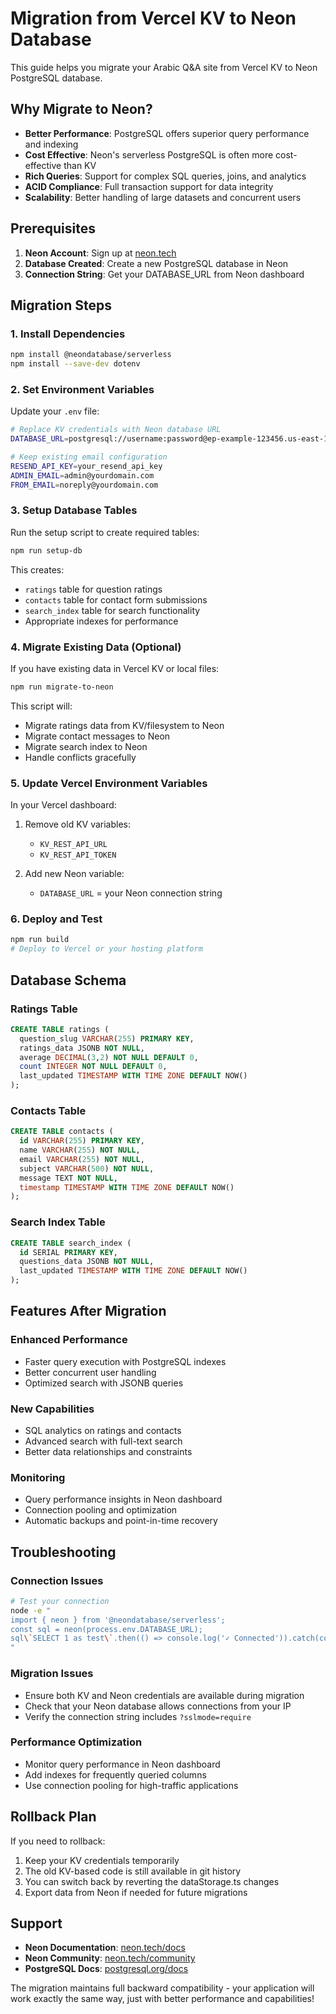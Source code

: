 # Migration from Vercel KV to Neon Database

This guide helps you migrate your Arabic Q&A site from Vercel KV to Neon PostgreSQL database.

## Why Migrate to Neon?

- **Better Performance**: PostgreSQL offers superior query performance and indexing
- **Cost Effective**: Neon's serverless PostgreSQL is often more cost-effective than KV
- **Rich Queries**: Support for complex SQL queries, joins, and analytics
- **ACID Compliance**: Full transaction support for data integrity
- **Scalability**: Better handling of large datasets and concurrent users

## Prerequisites

1. **Neon Account**: Sign up at [neon.tech](https://neon.tech)
2. **Database Created**: Create a new PostgreSQL database in Neon
3. **Connection String**: Get your DATABASE_URL from Neon dashboard

## Migration Steps

### 1. Install Dependencies

```bash
npm install @neondatabase/serverless
npm install --save-dev dotenv
```

### 2. Set Environment Variables

Update your `.env` file:

```bash
# Replace KV credentials with Neon database URL
DATABASE_URL=postgresql://username:password@ep-example-123456.us-east-1.aws.neon.tech/dbname?sslmode=require

# Keep existing email configuration
RESEND_API_KEY=your_resend_api_key
ADMIN_EMAIL=admin@yourdomain.com
FROM_EMAIL=noreply@yourdomain.com
```

### 3. Setup Database Tables

Run the setup script to create required tables:

```bash
npm run setup-db
```

This creates:
- `ratings` table for question ratings
- `contacts` table for contact form submissions  
- `search_index` table for search functionality
- Appropriate indexes for performance

### 4. Migrate Existing Data (Optional)

If you have existing data in Vercel KV or local files:

```bash
npm run migrate-to-neon
```

This script will:
- Migrate ratings data from KV/filesystem to Neon
- Migrate contact messages to Neon
- Migrate search index to Neon
- Handle conflicts gracefully

### 5. Update Vercel Environment Variables

In your Vercel dashboard:

1. Remove old KV variables:
   - `KV_REST_API_URL`
   - `KV_REST_API_TOKEN`

2. Add new Neon variable:
   - `DATABASE_URL` = your Neon connection string

### 6. Deploy and Test

```bash
npm run build
# Deploy to Vercel or your hosting platform
```

## Database Schema

### Ratings Table
```sql
CREATE TABLE ratings (
  question_slug VARCHAR(255) PRIMARY KEY,
  ratings_data JSONB NOT NULL,
  average DECIMAL(3,2) NOT NULL DEFAULT 0,
  count INTEGER NOT NULL DEFAULT 0,
  last_updated TIMESTAMP WITH TIME ZONE DEFAULT NOW()
);
```

### Contacts Table
```sql
CREATE TABLE contacts (
  id VARCHAR(255) PRIMARY KEY,
  name VARCHAR(255) NOT NULL,
  email VARCHAR(255) NOT NULL,
  subject VARCHAR(500) NOT NULL,
  message TEXT NOT NULL,
  timestamp TIMESTAMP WITH TIME ZONE DEFAULT NOW()
);
```

### Search Index Table
```sql
CREATE TABLE search_index (
  id SERIAL PRIMARY KEY,
  questions_data JSONB NOT NULL,
  last_updated TIMESTAMP WITH TIME ZONE DEFAULT NOW()
);
```

## Features After Migration

### Enhanced Performance
- Faster query execution with PostgreSQL indexes
- Better concurrent user handling
- Optimized search with JSONB queries

### New Capabilities
- SQL analytics on ratings and contacts
- Advanced search with full-text search
- Better data relationships and constraints

### Monitoring
- Query performance insights in Neon dashboard
- Connection pooling and optimization
- Automatic backups and point-in-time recovery

## Troubleshooting

### Connection Issues
```bash
# Test your connection
node -e "
import { neon } from '@neondatabase/serverless';
const sql = neon(process.env.DATABASE_URL);
sql\`SELECT 1 as test\`.then(() => console.log('✓ Connected')).catch(console.error);
"
```

### Migration Issues
- Ensure both KV and Neon credentials are available during migration
- Check that your Neon database allows connections from your IP
- Verify the connection string includes `?sslmode=require`

### Performance Optimization
- Monitor query performance in Neon dashboard
- Add indexes for frequently queried columns
- Use connection pooling for high-traffic applications

## Rollback Plan

If you need to rollback:

1. Keep your KV credentials temporarily
2. The old KV-based code is still available in git history
3. You can switch back by reverting the dataStorage.ts changes
4. Export data from Neon if needed for future migrations

## Support

- **Neon Documentation**: [neon.tech/docs](https://neon.tech/docs)
- **Neon Community**: [neon.tech/community](https://neon.tech/community)
- **PostgreSQL Docs**: [postgresql.org/docs](https://postgresql.org/docs)

The migration maintains full backward compatibility - your application will work exactly the same way, just with better performance and capabilities!